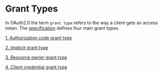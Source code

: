 # Grant Types

In OAuth2.0 the term `grant type` refers to the way a client gets an access token.
The [specification](https://tools.ietf.org/html/rfc6749) defines four main grant types.

[1. Authorization code grant type](authorization-code.md)

[2. Implicit grant type](insertlink)

[3. Resource owner grant type](insertlink)

[4. Client credential grant type](insertlink)

